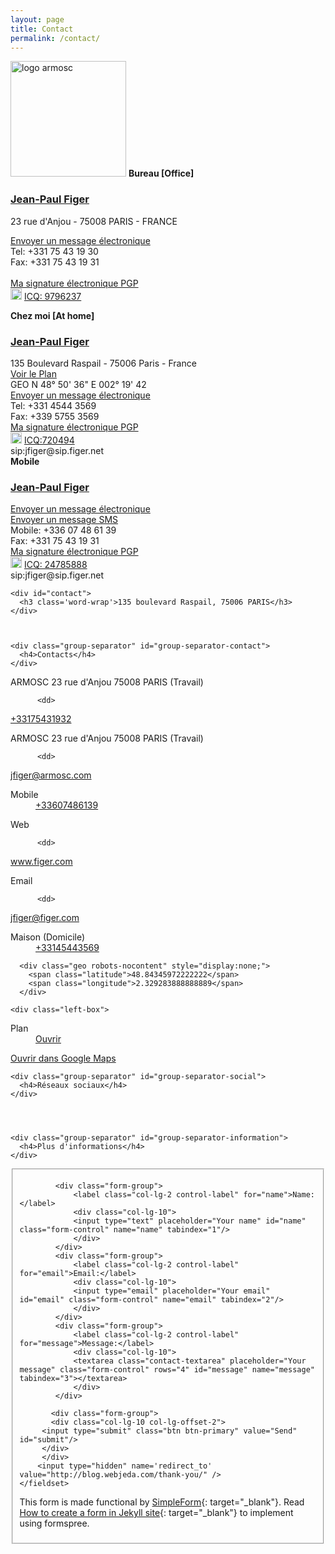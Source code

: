 ```yaml
---
layout: page
title: Contact
permalink: /contact/
---
```


<div class="jumbotron">
<img src="http://www.armosc.com/images/armosc-260x99.png" alt="logo armosc" class="media-object img-rounded" width="185"> <strong>Bureau [Office]</strong>
<h3><a href="/email.php" target="_blank">Jean-Paul Figer</a></h3>
<p>23 rue d'Anjou - 75008 PARIS - FRANCE</p>
<p><a href="/email.php" target="_blank">Envoyer un message électronique</a> <br> Tel:  +331 75 43 19 30<br> Fax: +331 75 43 19 31<br><a href="callto://jfiger"> </a><br> <a href="/signature_electronique.htm">Ma signature électronique PGP</a> <br> <img src="http://wwp.icq.com/scripts/online.dll?icq=9796237&amp;img=5" alt="icone ICQ" class="media-object img-rounded" width="18"> <a href="http://wwp.icq.com/9796237" target="_blank">ICQ: 9796237</a></p>
</div>
<div class="carte-de-visite">
<strong>Chez moi [At home]</strong>
<h3><a href="/email.php" target="_blank">Jean-Paul Figer</a></h3>
135 Boulevard Raspail - 75006 Paris - France<br> <a href="http://goo.gl/maps/ljSo" target="_blank">Voir le Plan</a> <br> GEO N 48° 50' 36" E 002° 19' 42<br> <a href="/email.php" target="_blank"> Envoyer un message électronique</a> <br>Tel: +331 4544 3569<br> Fax: +339 5755 3569 <br> <a href="/signature_electronique.htm">Ma signature électronique PGP</a> <br> <img src="http://wwp.icq.com/scripts/online.dll?icq=720494&amp;img=5" alt="icone ICQ" class="media-object img-rounded" width="18"> <a href="http://wwp.icq.com/720494" target="_blank">ICQ:720494</a> <br> sip:jfiger@sip.figer.net</div>
<div class="carte-de-visite">
<strong>Mobile</strong>
<h3><a href="/email.php" target="_blank">Jean-Paul Figer</a></h3>
<a href="/email.php" target="_blank"> Envoyer un message électronique</a> <br> <a href="/email.php?name=SMS" target="_blank">Envoyer un message SMS</a> <br> Mobile: +336 07 48 61 39<br> Fax: +331 75 43 19 31<br> <a href="/signature_electronique.htm">Ma signature électronique PGP</a> <br> <img src="http://wwp.icq.com/scripts/online.dll?icq=24785888&amp;img=5" alt="icone ICQ" class="media-object img-rounded" width="18"> <a href="http://wwp.icq.com/24785888" target="_blank">ICQ: 24785888</a> <br> sip:jfiger@sip.figer.net</div>
</div>
</div>
</div>
<div id="content-left" class="left-column">

<div class="error" id="error">
</div>

  
    <div id="contact">
      <h3 class='word-wrap'>135 boulevard Raspail, 75006 PARIS</h3>
    </div>



    <div class="group-separator" id="group-separator-contact">
      <h4>Contacts</h4>
    </div>

  
  <div class="left-box">
    <div class="databox-ctr databox">
      <div class='icon_left phone'></div>
      <dl>
              <dt>ARMOSC 23 rue d'Anjou 75008 PARIS (Travail)              </dt>

          <dd>
<a class="data_a ga_name_Voice ga_value_+33175431932" href="callto:+33175431932"><div class="tel">                  <span style="display:none;" class="type">work</span>
<span class="value word-wrap">+33175431932</span>            </div>
</a></dd>      </dl>
    </div>
  </div>
  
  <div class="left-box">
    <div class="databox-ctr databox">
      <div class='icon_left cssemail'></div>
      <dl>
              <dt>ARMOSC 23 rue d'Anjou 75008 PARIS (Travail)              </dt>

          <dd>
<a class="data_a ga_name_Email ga_value_jfiger@armosc.com" href="mailto:jfiger@armosc.com"><div class="email">              <span style="display:none;" class="type">internet</span>
<span class="word-wrap value">jfiger@armosc.com</span>            </div>
</a></dd>      </dl>
    </div>
  </div>
  
  <div class="left-box">
    <div class="databox-ctr databox">
      <div class='icon_left phone'></div>
      <dl>
<dt>Mobile</dt>
          <dd>
<a class="data_a ga_name_Voice ga_value_+33607486139" href="callto:+33607486139"><div class="tel"><span class="value word-wrap">+33607486139</span>            </div>
</a></dd>      </dl>
    </div>
  </div>
  
  <div class="left-box">
    <div class="databox-ctr databox">
      <div class='icon_left weblink figer'></div>
      <dl>
<dt>Web              </dt>

          <dd>
<a class="data_a url ga_name_URL ga_value_www.figer.com" target="_blank" href="http://www.figer.com">            <div class="word-wrap">www.figer.com</div>
</a></dd>      </dl>
    </div>
  </div>
  
  <div class="left-box">
    <div class="databox-ctr databox">
      <div class='icon_left cssemail'></div>
      <dl>
<dt>Email              </dt>

          <dd>
<a class="data_a ga_name_Email ga_value_jfiger@figer.com" href="mailto:jfiger@figer.com"><div class="email">              <span style="display:none;" class="type">internet</span>
<span class="word-wrap value">jfiger@figer.com</span>            </div>
</a></dd>      </dl>
    </div>
  </div>
  
  <div class="left-box">
    <div class="databox-ctr databox">
      <div class='icon_left phone'></div>
      <dl>
<dt>Maison&nbsp;(Domicile)</dt>
          <dd>
<a class="data_a ga_name_Voice ga_value_+33145443569" href="callto:+33145443569"><div class="tel">                  <span style="display:none;" class="type">home</span>
<span class="value word-wrap">+33145443569</span>            </div>
</a></dd>      </dl>
    </div>
  </div>
  
      <div class="geo robots-nocontent" style="display:none;">
        <span class="latitude">48.84345972222222</span>
        <span class="longitude">2.329283888888889</span>
      </div>

    <div class="left-box">
<div id="7_http://d1.webproxy.nic.tel/map.action?lat=48.84345972222222&amp;lng=2.329283888888889" 
class="databox-ctr databox map-toggle show-map">        <div class='icon_left location'></div>
        <dl>
          <dt>Plan</dt>
          <dd>
<a href="" class="map-toggle_7 delayed_activation">               Ouvrir</a>
          </dd>
        </dl>
      </div>
      <div id ="map_7" class="databox-map">
        <div id ="map_inner_7"></div>
<a href="http://maps.google.com/maps?f=q&amp;hl=en&amp;q=loc:48.84346+++2.329284&amp;layer=&amp;ie=UTF8&amp;z=12&amp;om=1" target="_blank" class="map-google-link">          Ouvrir dans Google Maps</a>
      </div>
    </div>



    <div class="group-separator" id="group-separator-social">
      <h4>Réseaux sociaux</h4>
    </div>




    <div class="group-separator" id="group-separator-information">
      <h4>Plus d'informations</h4>
    </div>





</div>



<form id="contact-form" class="form-horizontal" action="https://getsimpleform.com/messages?form_api_token=b6d4be9b039b666b3311e1ddcbfb577c" method="POST" enctype="multipart/form-data">
       <fieldset>
       
            <div class="form-group">
                <label class="col-lg-2 control-label" for="name">Name:</label>
                <div class="col-lg-10">
                <input type="text" placeholder="Your name" id="name" class="form-control" name="name" tabindex="1"/>
                </div>
            </div>
            <div class="form-group">
                <label class="col-lg-2 control-label" for="email">Email:</label>
                <div class="col-lg-10">
                <input type="email" placeholder="Your email" id="email" class="form-control" name="email" tabindex="2"/>
                </div>
            </div>
            <div class="form-group">
                <label class="col-lg-2 control-label" for="message">Message:</label>
                <div class="col-lg-10">
                <textarea class="contact-textarea" placeholder="Your message" class="form-control" rows="4" id="message" name="message" tabindex="3"></textarea>
                </div>
            </div>
            
           <div class="form-group"> 
           <div class="col-lg-10 col-lg-offset-2">  
         <input type="submit" class="btn btn-primary" value="Send" id="submit"/>
         </div>
         </div>
        <input type="hidden" name='redirect_to' value="http://blog.webjeda.com/thank-you/" />
    </fieldset>  
</form>


This form is made functional by [SimpleForm](https://getsimpleform.com){: target="_blank"}. Read [How to create a form in Jekyll site](http://blog.webjeda.com/jekyll-contact-form/){: target="_blank"} to implement using formspree.
